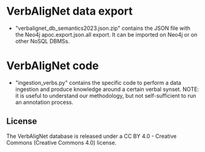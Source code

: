 # VerbAligNet data export

  - "verbalignet_db_semantics2023.json.zip" contains the JSON file with the Neo4j apoc.export.json.all export. It can be imported on Neo4j or on other NoSQL DBMSs.

# VerbAligNet code
  - "ingestion_verbs.py" contains the specific code to perform a data ingestion and produce knowledge around a certain verbal synset. NOTE: it is useful to understand our methodology, but not self-sufficient to run an annotation process.

## License
The VerbAligNet database is released under a  CC BY 4.0 - Creative Commons (Creative Commons 4.0) license.
